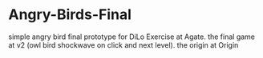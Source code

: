 # Angry-Birds-Final
simple angry bird final prototype for DiLo Exercise at Agate. the final game at v2 (owl bird shockwave on click and next level). the origin at Origin
